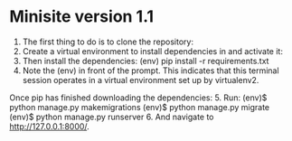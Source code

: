 # Minisite version 1.1
1. The first thing to do is to clone the repository:
2. Create a virtual environment to install dependencies in and activate it:
3. Then install the dependencies:
    (env) pip install -r requirements.txt
4. Note the (env) in front of the prompt. This indicates that this terminal session operates in a virtual environment set up by virtualenv2.

Once pip has finished downloading the dependencies:
5. Run:
(env)$ python manage.py makemigrations
(env)$ python manage.py migrate
(env)$ python manage.py runserver
6. And navigate to http://127.0.0.1:8000/.